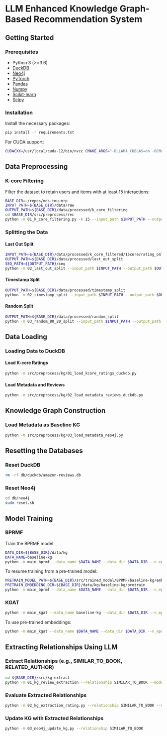 # LLM Enhanced Knowledge Graph-Based Recommendation System

## Getting Started

### Prerequisites

- Python 3 (>=3.6)
- [DuckDB](https://duckdb.org/)
- [Neo4j](https://neo4j.com/)
- [PyTorch](https://pytorch.org/)
- [Pandas](https://pandas.pydata.org/)
- [Numpy](https://numpy.org/)
- [Scikit-learn](https://scikit-learn.org/)
- [Scipy](https://www.scipy.org/)

### Installation

Install the necessary packages:

```bash
pip install -r requirements.txt
```

For CUDA support:

```bash
CUDACXX=/usr/local/cuda-12/bin/nvcc CMAKE_ARGS="-DLLAMA_CUBLAS=on -DCMAKE_CUDA_ARCHITECTURES=native" FORCE_CMAKE=1 pip install pandas numpy scikit-learn scipy implicit
```

## Data Preprocessing

### K-core Filtering

Filter the dataset to retain users and items with at least 15 interactions:

```bash
BASE_DIR=~/repos/mds-tmu-mrp
INPUT_PATH=${BASE_DIR}/data/raw
OUTPUT_PATH=${BASE_DIR}/data/processed/k_core_filtering
cd $BASE_DIR/src/preprocess/rec
python -m 01_k_core_filtering.py -k 15 --input_path $INPUT_PATH --output_path $OUTPUT_PATH 
```

### Splitting the Data

#### Last Out Split

```bash
INPUT_PATH=${BASE_DIR}/data/processed/k_core_filtered/15core/rating_only
OUTPUT_PATH=${BASE_DIR}/data/processed/last_out_split
SEQ_PATH=${OUTPUT_PATH}/seq
python -m 02_last_out_split --input_path $INPUT_PATH --output_path $OUTPUT_PATH --seq_path $SEQ_PATH
```

#### Timestamp Split

```bash
OUTPUT_PATH=${BASE_DIR}/data/processed/timestamp_split
python -m 02_timestamp_split --input_path $INPUT_PATH --output_path $OUTPUT_PATH --seq_path $SEQ_PATH
```

#### Random Split

```bash
OUTPUT_PATH=${BASE_DIR}/data/processed/random_split
python -m 03_random_80_20_split --input_path $INPUT_PATH --output_path $OUTPUT_PATH --seq_path $SEQ_PATH
```

## Data Loading

### Loading Data to DuckDB

#### Load K-core Ratings

```bash
python -m src/preprocess/kg/01_load_kcore_ratings_duckdb.py
```

#### Load Metadata and Reviews

```bash
python -m src/preprocess/kg/02_load_metadata_reviews_duckdb.py
```

## Knowledge Graph Construction

### Load Metadata as Baseline KG

```bash
python -m src/preprocess/kg/03_load_metadata_neo4j.py
```

## Resetting the Databases

### Reset DuckDB

```bash
rm -rf db/duckdb/amazon-reviews.db
```

### Reset Neo4j

```bash
cd db/neo4j
sudo reset.sh
```

## Model Training

### BPRMF

Train the BPRMF model:

```bash
DATA_DIR=${BASE_DIR}/data/kg
DATA_NAME=baseline-kg
python -m main_bprmf --data_name $DATA_NAME --data_dir $DATA_DIR --n_epoch 100 --test_batch_size=1000 --use_pretrain 0 --train_batch_size=20000
```

To resume training from a pre-trained model:

```bash
PRETRAIN_MODEL_PATH=${BASE_DIR}/src/trained_model/BPRMF/baseline-kg/embed-dim64_lr0.0001_pretrain0/model_epoch100.pth
PRETRAIN_EMBEDDING_DIR=${BASE_DIR}/data/kg/baseline-kg/pretrain
python -m main_bprmf --data_name $DATA_NAME --data_dir $DATA_DIR --n_epoch 100 --test_batch_size=1000 --use_pretrain 2 --train_batch_size=20000 --pretrain_model_path $PRETRAIN_MODEL_PATH --pretrain_embedding_dir $PRETRAIN_EMBEDDING_DIR
```

### KGAT

```bash
python -m main_kgat --data_name baseline-kg --data_dir $DATA_DIR --n_epoch 100 --test_batch_size=1000 --use_pretrain 0 --cf_batch_size=10000 --kg_batch_size 10000 --pretrain_embedding_dir $PRETRAIN_EMBEDDING_DIR
```

To use pre-trained embeddings:

```bash
python -m main_kgat --data_name $DATA_NAME --data_dir $DATA_DIR --n_epoch 100 --test_batch_size=1000 --use_pretrain 1 --cf_batch_size=20000 --kg_batch_size 20000 --pretrain_embedding_dir $PRETRAIN_EMBEDDING_DIR
```

## Extracting Relationships Using LLM

### Extract Relationships (e.g., SIMILAR_TO_BOOK, RELATED_AUTHOR)

```bash
cd ${BASE_DIR}/src/kg-extract 
python -m 01_kg_review_extraction --relationship SIMILAR_TO_BOOK --model gpt-4o-mini
```

### Evaluate Extracted Relationships

```bash
python -m 02_kg_extraction_rating.py --relationship SIMILAR_TO_BOOK --model llama3
```

### Update KG with Extracted Relationships

```bash
python -m 03_neo4j_update_kg.py --relationship SIMILAR_TO_BOOK
```
